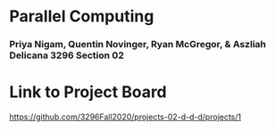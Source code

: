 # Parallel Computing

### Priya Nigam, Quentin Novinger, Ryan McGregor, & Aszliah Delicana 3296 Section 02

# Link to Project Board
https://github.com/3296Fall2020/projects-02-d-d-d/projects/1
